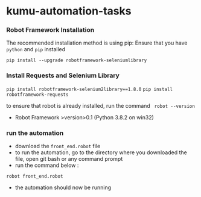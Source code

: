 # kumu-automation-tasks

###  Robot Framework Installation 

The recommended installation method is using pip: Ensure that you have `python` and `pip` installed

```pip install --upgrade robotframework-seleniumlibrary```


### Install Requests and Selenium Library 

```pip install robotframework-selenium2library==1.8.0```
```pip install robotframework-requests```

to ensure that robot is already installed, run the command 
``` robot --version```
- Robot Framework >version>0.1 (Python 3.8.2 on win32)


### run the automation

- download the `front_end.robot` file
- to run the automation, go to the directory where you downloaded the file, open git bash or any command prompt 
- run the command below : 

`robot front_end.robot`

- the automation should now be running 
